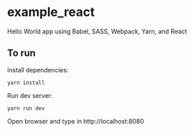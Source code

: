 # example_react

Hello World app using Babel, SASS, Webpack, Yarn, and React

## To run

Install dependencies:

    yarn install

Run dev server:

    yarn run dev

Open browser and type in http://localhost:8080
